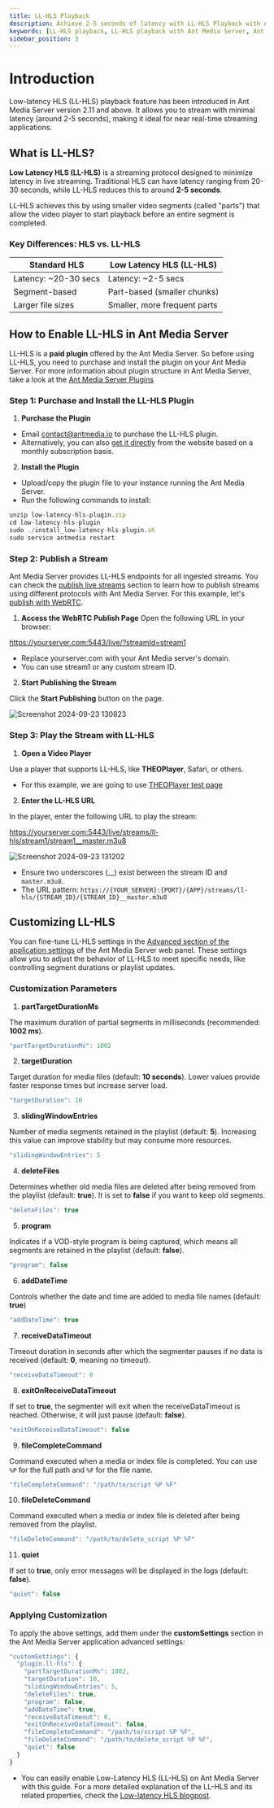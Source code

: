 ```yaml
---
title: LL-HLS Playback
description: Achieve 2-5 seconds of latency with LL-HLS Playback with Ant Media Server.
keywords: [LL-HLS playback, LL-HLS playback with Ant Media Server, Ant Media Server Documentation, Ant Media Server Tutorials]
sidebar_position: 3
---
```


# Introduction
Low-latency HLS (LL-HLS) playback feature has been introduced in Ant Media Server version 2.11 and above. It allows you to stream with minimal latency (around 2-5 seconds), making it ideal for near real-time streaming applications.

## What is LL-HLS?
**Low Latency HLS (LL-HLS)** is a streaming protocol designed to minimize latency in live streaming. Traditional HLS can have latency ranging from 20-30 seconds, while LL-HLS reduces this to around **2-5 seconds**.

LL-HLS achieves this by using smaller video segments (called "parts") that allow the video player to start playback before an entire segment is completed.

### Key Differences: HLS vs. LL-HLS
| Standard HLS | Low Latency HLS (LL-HLS) |
| ------------ | ------------------------ |
|Latency: ~20-30 secs | Latency: ~2-5 secs |
| Segment-based | Part-based (smaller chunks) |
| Larger file sizes | Smaller, more frequent parts |


## How to Enable LL-HLS in Ant Media Server
LL-HLS is a **paid plugin** offered by the Ant Media Server. So before using LL-HLS, you need to purchase and install the plugin on your Ant Media Server. For more information about plugin structure in Ant Media Server, take a look at the [Ant Media Server Plugins](https://antmedia.io/plugins-will-make-ant-media-server-more-powerful/)

### Step 1: Purchase and Install the LL-HLS Plugin
1. **Purchase the Plugin** 
- Email contact@antmedia.io to purchase the LL-HLS plugin.
- Alternatively, you can also [get it directly](https://antmedia.io/product/low-latency-hls-plugin/) from the website based on a monthly subscription basis.

2. **Install the Plugin**
- Upload/copy the plugin file to your instance running the Ant Media Server.
- Run the following commands to install:

```js
unzip low-latency-hls-plugin.zip
cd low-latency-hls-plugin
sudo ./install_low-latency-hls-plugin.sh
sudo service antmedia restart
```

### Step 2: Publish a Stream
Ant Media Server provides LL-HLS endpoints for all ingested streams. You can check the [publish live streams](https://antmedia.io/docs/category/publish-live-stream/) section to learn how to publish streams using different protocols with Ant Media Server. For this example, let's [publish with WebRTC](https://antmedia.io/docs/guides/publish-live-stream/webrtc/).

1. **Access the WebRTC Publish Page**
Open the following URL in your browser:

https://yourserver.com:5443/live/?streamId=stream1

- Replace yourserver.com with your Ant Media server's domain.
- You can use stream1 or any custom stream ID.

2. **Start Publishing the Stream**

Click the **Start Publishing** button on the page.

![Screenshot 2024-09-23 130823](https://github.com/user-attachments/assets/ce967db5-640a-4ddb-b584-7a7b9eb03883)

### Step 3: Play the Stream with LL-HLS
1. **Open a Video Player**

Use a player that supports LL-HLS, like **THEOPlayer**, Safari, or others.

- For this example, we are going to use [THEOPlayer test page](https://www.theoplayer.com/test-your-stream-hls-dash-hesp)

2. **Enter the LL-HLS URL**

In the player, enter the following URL to play the stream:

https://yourserver.com:5443/live/streams/ll-hls/stream1/stream1__master.m3u8

![Screenshot 2024-09-23 131202](https://github.com/user-attachments/assets/63bca3f6-0c71-4ba8-a8f7-5b8d8f56c24f)


- Ensure two underscores (__) exist between the stream ID and `master.m3u8`.
- The URL pattern: ```https://{YOUR_SERVER}:{PORT}/{APP}/streams/ll-hls/{STREAM_ID}/{STREAM_ID}__master.m3u8```

## Customizing LL-HLS
You can fine-tune LL-HLS settings in the [Advanced section of the application settings](https://antmedia.io/docs/guides/configuration-and-testing/ams-application-configuration/#management-panel-settings) of the Ant Media Server web panel. These settings allow you to adjust the behavior of LL-HLS to meet specific needs, like controlling segment durations or playlist updates.

### Customization Parameters

1. **partTargetDurationMs**

The maximum duration of partial segments in milliseconds (recommended: **1002 ms**).
```js
"partTargetDurationMs": 1002
```

2. **targetDuration**

Target duration for media files (default: **10 seconds**). Lower values provide faster response times but increase server load.
```js
"targetDuration": 10
```

3. **slidingWindowEntries**

Number of media segments retained in the playlist (default: **5**). Increasing this value can improve stability but may consume more resources.
```js
"slidingWindowEntries": 5
```

4. **deleteFiles**

Determines whether old media files are deleted after being removed from the playlist (default: **true**). It is set to **false** if you want to keep old segments.
```js
"deleteFiles": true
```

5. **program**

Indicates if a VOD-style program is being captured, which means all segments are retained in the playlist (default: **false**).
```js
"program": false
```

6. **addDateTime**

Controls whether the date and time are added to media file names (default: **true**)
```js
"addDateTime": true
```

7. **receiveDataTimeout**

Timeout duration in seconds after which the segmenter pauses if no data is received (default: **0**, meaning no timeout).
```js
"receiveDataTimeout": 0
```

8. **exitOnReceiveDataTimeout**

If set to **true**, the segmenter will exit when the receiveDataTimeout is reached. Otherwise, it will just pause (default: **false**).
```js
"exitOnReceiveDataTimeout": false
```

9. **fileCompleteCommand**

Command executed when a media or index file is completed. You can use `%P` for the full path and `%F` for the file name.
```js
"fileCompleteCommand": "/path/to/script %P %F"
```

10. **fileDeleteCommand**

Command executed when a media or index file is deleted after being removed from the playlist.
```js
"fileDeleteCommand": "/path/to/delete_script %P %F"
```

11. **quiet**

If set to **true**, only error messages will be displayed in the logs (default: **false**).
```js
"quiet": false
```

### Applying Customization
To apply the above settings, add them under the **customSettings** section in the Ant Media Server application advanced settings:

```js
"customSettings": {
  "plugin.ll-hls": {
    "partTargetDurationMs": 1002,
    "targetDuration": 10,
    "slidingWindowEntries": 5,
    "deleteFiles": true,
    "program": false,
    "addDateTime": true,
    "receiveDataTimeout": 0,
    "exitOnReceiveDataTimeout": false,
    "fileCompleteCommand": "/path/to/script %P %F",
    "fileDeleteCommand": "/path/to/delete_script %P %F",
    "quiet": false
  }
}
```

- You can easily enable Low-Latency HLS (LL-HLS) on Ant Media Server with this guide. For a more detailed explanation of the LL-HLS and its related properties, check the [Low-latency HLS blogpost](https://antmedia.io/low-latency-hls-or-ll-hls/).
